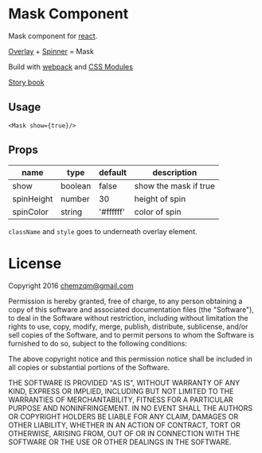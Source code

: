 # Mask Component

Mask component for [react](https://facebook.github.io/react/).

[Overlay](https://github.com/rc-component/overlay) + [Spinner](https://github.com/rc-component/spinner) = Mask

Build with [webpack](https://webpack.github.io/) and [CSS Modules](https://github.com/css-modules/css-modules)

[Story book](https://rc-component.github.io/mask/)

## Usage

```
<Mask show={true}/>
```

## Props

name   | type   | default    | description
-------| ------ | ---------- | ------------
show   | boolean| false      | show the mask if true
spinHeight | number | 30     | height of spin
spinColor | string |'#ffffff'| color of spin

`className` and `style` goes to underneath overlay element.

# License

Copyright 2016 chemzqm@gmail.com

Permission is hereby granted, free of charge, to any person obtaining
a copy of this software and associated documentation files (the "Software"),
to deal in the Software without restriction, including without limitation
the rights to use, copy, modify, merge, publish, distribute, sublicense,
and/or sell copies of the Software, and to permit persons to whom the
Software is furnished to do so, subject to the following conditions:

The above copyright notice and this permission notice shall be included
in all copies or substantial portions of the Software.

THE SOFTWARE IS PROVIDED "AS IS", WITHOUT WARRANTY OF ANY KIND,
EXPRESS OR IMPLIED, INCLUDING BUT NOT LIMITED TO THE WARRANTIES
OF MERCHANTABILITY, FITNESS FOR A PARTICULAR PURPOSE AND NONINFRINGEMENT.
IN NO EVENT SHALL THE AUTHORS OR COPYRIGHT HOLDERS BE LIABLE FOR ANY CLAIM,
DAMAGES OR OTHER LIABILITY, WHETHER IN AN ACTION OF CONTRACT,
TORT OR OTHERWISE, ARISING FROM, OUT OF OR IN CONNECTION WITH THE SOFTWARE
OR THE USE OR OTHER DEALINGS IN THE SOFTWARE.
